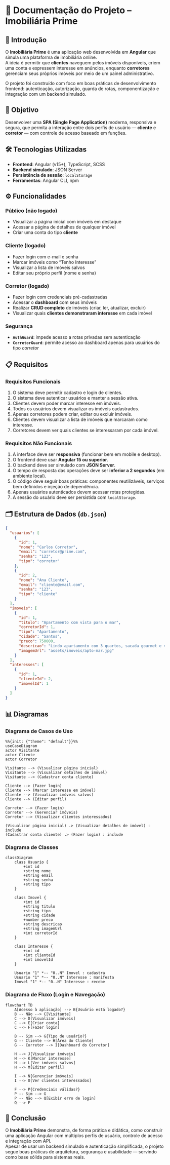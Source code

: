 # 📘 Documentação do Projeto – Imobiliária Prime

## 📖 Introdução

O **Imobiliária Prime** é uma aplicação web desenvolvida em **Angular** que simula uma plataforma de imobiliária online.  
A ideia é permitir que **clientes** naveguem pelos imóveis disponíveis, criem uma conta e expressem interesse em anúncios, enquanto **corretores** gerenciam seus próprios imóveis por meio de um painel administrativo.

O projeto foi construído com foco em boas práticas de desenvolvimento frontend: autenticação, autorização, guarda de rotas, componentização e integração com um backend simulado.

## 🎯 Objetivo

Desenvolver uma **SPA (Single Page Application)** moderna, responsiva e segura, que permita a interação entre dois perfis de usuário — **cliente** e **corretor** — com controle de acesso baseado em funções.

## 🛠️ Tecnologias Utilizadas

- **Frontend**: Angular (v15+), TypeScript, SCSS  
- **Backend simulado**: JSON Server  
- **Persistência de sessão**: `localStorage`  
- **Ferramentas**: Angular CLI, npm

## ⚙️ Funcionalidades

### Público (não logado)
- Visualizar a página inicial com imóveis em destaque  
- Acessar a página de detalhes de qualquer imóvel  
- Criar uma conta do tipo **cliente**

### Cliente (logado)
- Fazer login com e-mail e senha  
- Marcar imóveis como “Tenho Interesse”  
- Visualizar a lista de imóveis salvos  
- Editar seu próprio perfil (nome e senha)

### Corretor (logado)
- Fazer login com credenciais pré-cadastradas  
- Acessar o **dashboard** com seus imóveis  
- Realizar **CRUD completo** de imóveis (criar, ler, atualizar, excluir)  
- Visualizar quais **clientes demonstraram interesse** em cada imóvel

### Segurança
- **`AuthGuard`**: impede acesso a rotas privadas sem autenticação  
- **`CorretorGuard`**: permite acesso ao dashboard apenas para usuários do tipo *corretor*

## 📋 Requisitos

### Requisitos Funcionais
1. O sistema deve permitir cadastro e login de clientes.  
2. O sistema deve autenticar usuários e manter a sessão ativa.  
3. Clientes devem poder marcar interesse em imóveis.  
4. Todos os usuários devem visualizar os imóveis cadastrados.  
5. Apenas corretores podem criar, editar ou excluir imóveis.  
6. Clientes devem visualizar a lista de imóveis que marcaram como interesse.  
7. Corretores devem ver quais clientes se interessaram por cada imóvel.

### Requisitos Não Funcionais
1. A interface deve ser **responsiva** (funcionar bem em mobile e desktop).  
2. O frontend deve usar **Angular 15 ou superior**.  
3. O backend deve ser simulado com **JSON Server**.  
4. O tempo de resposta das operações deve ser **inferior a 2 segundos** (em ambiente local).  
5. O código deve seguir boas práticas: componentes reutilizáveis, serviços bem definidos e injeção de dependência.  
6. Apenas usuários autenticados devem acessar rotas protegidas.  
7. A sessão do usuário deve ser persistida com `localStorage`.

## 🗂️ Estrutura de Dados (`db.json`)

```json
{
  "usuarios": [
    {
      "id": 1,
      "nome": "Carlos Corretor",
      "email": "corretor@prime.com",
      "senha": "123",
      "tipo": "corretor"
    },
    {
      "id": 2,
      "nome": "Ana Cliente",
      "email": "cliente@email.com",
      "senha": "123",
      "tipo": "cliente"
    }
  ],
  "imoveis": [
    {
      "id": 1,
      "titulo": "Apartamento com vista para o mar",
      "corretorId": 1,
      "tipo": "Apartamento",
      "cidade": "Santos",
      "preco": 750000,
      "descricao": "Lindo apartamento com 3 quartos, sacada gourmet e vista para o mar.",
      "imagemUrl": "assets/imoveis/apto-mar.jpg"
    }
  ],
  "interesses": [
    {
      "id": 1,
      "clienteId": 2,
      "imovelId": 1
    }
  ]
}
```

## 📊 Diagramas

### Diagrama de Casos de Uso

```mermaid
%%{init: {"theme": "default"}}%%
useCaseDiagram
actor Visitante
actor Cliente
actor Corretor

Visitante --> (Visualizar página inicial)
Visitante --> (Visualizar detalhes de imóvel)
Visitante --> (Cadastrar conta cliente)

Cliente --> (Fazer login)
Cliente --> (Marcar interesse em imóvel)
Cliente --> (Visualizar imóveis salvos)
Cliente --> (Editar perfil)

Corretor --> (Fazer login)
Corretor --> (Gerenciar imóveis)
Corretor --> (Visualizar clientes interessados)

(Visualizar página inicial) .> (Visualizar detalhes de imóvel) : include
(Cadastrar conta cliente) .> (Fazer login) : include
```

### Diagrama de Classes

```mermaid
classDiagram
    class Usuario {
        +int id
        +string nome
        +string email
        +string senha
        +string tipo
    }

    class Imovel {
        +int id
        +string titulo
        +string tipo
        +string cidade
        +number preco
        +string descricao
        +string imagemUrl
        +int corretorId
    }

    class Interesse {
        +int id
        +int clienteId
        +int imovelId
    }

    Usuario "1" *-- "0..N" Imovel : cadastra
    Usuario "1" *-- "0..N" Interesse : manifesta
    Imovel "1" *-- "0..N" Interesse : recebe
```

### Diagrama de Fluxo (Login e Navegação)

```mermaid
flowchart TD
    A[Acesso à aplicação] --> B{Usuário está logado?}
    B -- Não --> C[Visitante]
    C --> D[Visualizar imóveis]
    C --> E[Criar conta]
    C --> F[Fazer login]

    B -- Sim --> G{Tipo de usuário?}
    G -- Cliente --> H[Área do Cliente]
    G -- Corretor --> I[Dashboard do Corretor]

    H --> J[Visualizar imóveis]
    H --> K[Marcar interesse]
    H --> L[Ver imóveis salvos]
    H --> M[Editar perfil]

    I --> N[Gerenciar imóveis]
    I --> O[Ver clientes interessados]

    F --> P{Credenciais válidas?}
    P -- Sim --> G
    P -- Não --> Q[Exibir erro de login]
    Q --> F
```

## 📌 Conclusão

O **Imobiliária Prime** demonstra, de forma prática e didática, como construir uma aplicação Angular com múltiplos perfis de usuário, controle de acesso e integração com API.  
Apesar de usar um backend simulado e autenticação simplificada, o projeto segue boas práticas de arquitetura, segurança e usabilidade — servindo como base sólida para sistemas reais.
